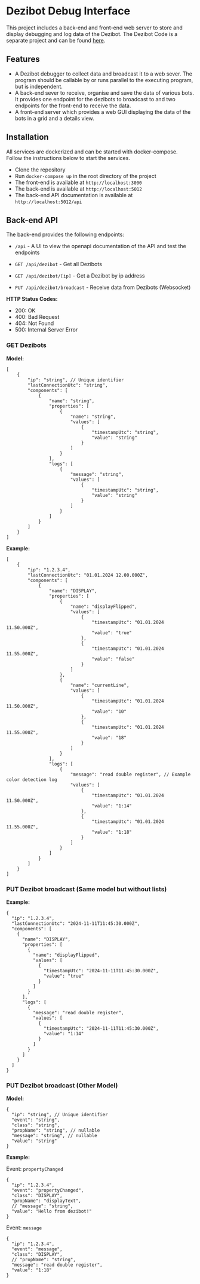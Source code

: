 # Dezibot Debug Interface

This project includes a back-end and front-end web server to store and display debugging and log data of the Dezibot.
The Dezibot Code is a separate project and can be found [here](https://github.com/CurvesHub/dezibot).

## Features

- A Dezibot debugger to collect data and broadcast it to a web sever. The program should be callable by or runs 
  parallel to the executing program, but is independent.
- A back-end sever to receive, organise and save the data of various bots. It provides one endpoint for the dezibots 
  to broadcast to and two endpoints for the front-end to receive the data.
- A front-end server which provides a web GUI displaying the data of the bots in a grid and a details view.

## Installation

All services are dockerized and can be started with docker-compose. Follow the instructions below to start the services.

- Clone the repository
- Run `docker-compose up` in the root directory of the project
- The front-end is available at `http://localhost:3000`
- The back-end is available at `http://localhost:5012`
- The back-end API documentation is available at `http://localhost:5012/api`

## Back-end API

The back-end provides the following endpoints:

- `/api` - A UI to view the openapi documentation of the API and test the endpoints


- `GET /api/dezibot` - Get all Dezibots
- `GET /api/dezibot/[ip]` - Get a Dezibot by ip address


- `PUT /api/dezibot/broadcast` - Receive data from Dezibots (Websocket)

**HTTP Status Codes:**
- 200: OK
- 400: Bad Request
- 404: Not Found
- 500: Internal Server Error

### GET Dezibots

**Model:**

```json5
[
    {
        "ip": "string", // Unique identifier
        "lastConnectionUtc": "string",
        "components": [
            {
                "name": "string",
                "properties": [
                    {
                        "name": "string",
                        "values": [
                            {
                                "timestampUtc": "string",
                                "value": "string"
                            }
                        ]
                    }
                ],
                "logs": [
                    {
                        "message": "string",
                        "values": [
                            {
                                "timestampUtc": "string",
                                "value": "string"
                            }
                        ]
                    }
                ]
            }
        ]
    }
]
```

**Example:**

```json5
[
    {
        "ip": "1.2.3.4",
        "lastConnectionUtc": "01.01.2024 12.00.000Z",
        "components": [
            {
                "name": "DISPLAY",
                "properties": [
                    {
                        "name": "displayFlipped",
                        "values": [
                            {
                                "timestampUtc": "01.01.2024 11.50.000Z",
                                "value": "true"
                            },
                            {
                                "timestampUtc": "01.01.2024 11.55.000Z",
                                "value": "false"
                            }
                        ]
                    },
                    {
                        "name": "currentLine",
                        "values": [
                            {
                                "timestampUtc": "01.01.2024 11.50.000Z",
                                "value": "10"
                            },
                            {
                                "timestampUtc": "01.01.2024 11.55.000Z",
                                "value": "18"
                            }
                        ]
                    }
                ],
                "logs": [
                    {
                        "message": "read double register", // Example color detection log
                        "values": [
                            {
                                "timestampUtc": "01.01.2024 11.50.000Z",
                                "value": "1:14"
                            },
                            {
                                "timestampUtc": "01.01.2024 11.55.000Z",
                                "value": "1:18"
                            }
                        ]
                    }
                ]
            }
        ]
    }
]
```

### PUT Dezibot broadcast (Same model but without lists)

**Example:**

```json5
{
  "ip": "1.2.3.4",
  "lastConnectionUtc": "2024-11-11T11:45:30.000Z",
  "components": [
    {
      "name": "DISPLAY",
      "properties": [
        {
          "name": "displayFlipped",
          "values": [
            {
              "timestampUtc": "2024-11-11T11:45:30.000Z",
              "value": "true"
            }
          ]
        }
      ],
      "logs": [
        {
          "message": "read double register",
          "values": [
            {
              "timestampUtc": "2024-11-11T11:45:30.000Z",
              "value": "1:14"
            }
          ]
        }
      ]
    }
  ]
}
```

### PUT Dezibot broadcast (Other Model)

**Model:**

```json5
{
  "ip": "string", // Unique identifier
  "event": "string",
  "class": "string",
  "propName": "string", // nullable
  "message": "string", // nullable 
  "value": "string"
}
```

**Example:**

Event: `propertyChanged`
```json5
{
  "ip": "1.2.3.4",
  "event": "propertyChanged",
  "class": "DISPLAY",
  "propName": "displayText",
  // "message": "string",
  "value": "Hello from dezibot!"
}
```

Event: `message`
```json5 
{
  "ip": "1.2.3.4",
  "event": "message",
  "class": "DISPLAY",
  // "propName": "string",
  "message": "read double register",
  "value": "1:18"
}
```